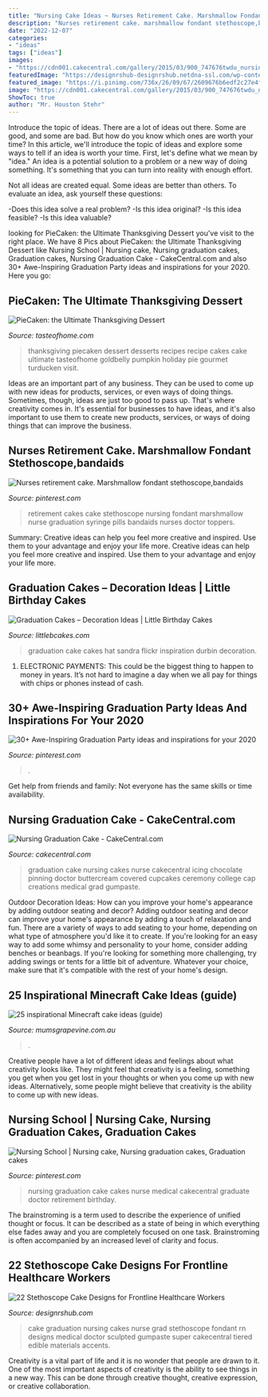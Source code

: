 ```yaml
---
title: "Nursing Cake Ideas ~ Nurses Retirement Cake. Marshmallow Fondant Stethoscope,bandaids"
description: "Nurses retirement cake. marshmallow fondant stethoscope,bandaids"
date: "2022-12-07"
categories:
- "ideas"
tags: ["ideas"]
images:
- "https://cdn001.cakecentral.com/gallery/2015/03/900_747676twdu_nursing-graduation-cake.jpg"
featuredImage: "https://designrshub-designrshub.netdna-ssl.com/wp-content/uploads/2020/08/stethoscope-cake-designs-16.jpg"
featured_image: "https://i.pinimg.com/736x/26/09/67/2609676b6edf2c27e4f816b102e289f8--marshmallow-fondant-retirement-ideas.jpg"
image: "https://cdn001.cakecentral.com/gallery/2015/03/900_747676twdu_nursing-graduation-cake.jpg"
ShowToc: true
author: "Mr. Houston Stehr"
---
```



Introduce the topic of ideas.
There are a lot of ideas out there. Some are good, and some are bad. But how do you know which ones are worth your time? In this article, we'll introduce the topic of ideas and explore some ways to tell if an idea is worth your time.
First, let's define what we mean by "idea." An idea is a potential solution to a problem or a new way of doing something. It's something that you can turn into reality with enough effort.

Not all ideas are created equal. Some ideas are better than others. To evaluate an idea, ask yourself these questions:

-Does this idea solve a real problem?
-Is this idea original?
-Is this idea feasible?
-Is this idea valuable?

	

		
looking for PieCaken: the Ultimate Thanksgiving Dessert you've visit to the right place. We have 8 Pics about PieCaken: the Ultimate Thanksgiving Dessert like Nursing School | Nursing cake, Nursing graduation cakes, Graduation cakes, Nursing Graduation Cake - CakeCentral.com and also 30+ Awe-Inspiring Graduation Party ideas and inspirations for your 2020. Here you go:
		
    
## PieCaken: The Ultimate Thanksgiving Dessert

<img loading=lazy src="https://www.tasteofhome.com/wp-content/uploads/2017/11/Screen-Shot-2017-11-17-at-4.59.15-PM-copy.jpg" onerror="this.onerror=null;this.src='https://tse2.mm.bing.net/th?id=OIP.fYIummNTxPTgq_KgmcJaMAHaHZ&amp;pid=15.1';" alt="PieCaken: the Ultimate Thanksgiving Dessert">

_Source: tasteofhome.com_

>thanksgiving piecaken dessert desserts recipes recipe cakes cake ultimate tasteofhome goldbelly pumpkin holiday pie gourmet turducken visit. 

	

Ideas are an important part of any business. They can be used to come up with new ideas for products, services, or even ways of doing things. Sometimes, though, ideas are just too good to pass up. That's where creativity comes in. It's essential for businesses to have ideas, and it's also important to use them to create new products, services, or ways of doing things that can improve the business.

    
## Nurses Retirement Cake. Marshmallow Fondant Stethoscope,bandaids

<img loading=lazy src="https://i.pinimg.com/736x/26/09/67/2609676b6edf2c27e4f816b102e289f8--marshmallow-fondant-retirement-ideas.jpg" onerror="this.onerror=null;this.src='https://tse1.mm.bing.net/th?id=OIP.RWuQuXcse726_u4E6euVvAHaJ3&amp;pid=15.1';" alt="Nurses retirement cake. Marshmallow fondant stethoscope,bandaids">

_Source: pinterest.com_

>retirement cakes cake stethoscope nursing fondant marshmallow nurse graduation syringe pills bandaids nurses doctor toppers. 

	

Summary: Creative ideas can help you feel more creative and inspired. Use them to your advantage and enjoy your life more.
Creative ideas can help you feel more creative and inspired. Use them to your advantage and enjoy your life more.

    
## Graduation Cakes – Decoration Ideas | Little Birthday Cakes

<img loading=lazy src="http://www.littlebcakes.com/wp-content/uploads/2013/08/Graduation-Hat-Cake.jpg" onerror="this.onerror=null;this.src='https://tse3.mm.bing.net/th?id=OIP.jgM4365AVLlNKLt9IofPbAHaJ4&amp;pid=15.1';" alt="Graduation Cakes – Decoration Ideas | Little Birthday Cakes">

_Source: littlebcakes.com_

>graduation cake cakes hat sandra flickr inspiration durbin decoration. 

	

1. ELECTRONIC PAYMENTS: This could be the biggest thing to happen to money in years. It’s not hard to imagine a day when we all pay for things with chips or phones instead of cash. 

    
## 30+ Awe-Inspiring Graduation Party Ideas And Inspirations For Your 2020

<img loading=lazy src="https://i.pinimg.com/736x/ed/1d/08/ed1d088a7649696d8adfde08af2dc4f7--college-graduation-cakes-graduation-.jpg" onerror="this.onerror=null;this.src='https://tse1.mm.bing.net/th?id=OIP.dOSW-cOopqRpXkBXe9bD8gAAAA&amp;pid=15.1';" alt="30+ Awe-Inspiring Graduation Party ideas and inspirations for your 2020">

_Source: pinterest.com_

>. 

	

Get help from friends and family: Not everyone has the same skills or time availability.

    
## Nursing Graduation Cake - CakeCentral.com

<img loading=lazy src="https://cdn001.cakecentral.com/gallery/2015/03/900_747676twdu_nursing-graduation-cake.jpg" onerror="this.onerror=null;this.src='https://tse2.mm.bing.net/th?id=OIP.JccBsAsTJHfRi18R4JYhFwHaJ4&amp;pid=15.1';" alt="Nursing Graduation Cake - CakeCentral.com">

_Source: cakecentral.com_

>graduation cake nursing cakes nurse cakecentral icing chocolate pinning doctor buttercream covered cupcakes ceremony college cap creations medical grad gumpaste. 

	

Outdoor Decoration Ideas: How can you improve your home's appearance by adding outdoor seating and decor?
Adding outdoor seating and decor can improve your home's appearance by adding a touch of relaxation and fun. There are a variety of ways to add seating to your home, depending on what type of atmosphere you'd like it to create. If you're looking for an easy way to add some whimsy and personality to your home, consider adding benches or beanbags. If you're looking for something more challenging, try adding swings or tents for a little bit of adventure. Whatever your choice, make sure that it's compatible with the rest of your home's design.

    
## 25 Inspirational Minecraft Cake Ideas (guide)

<img loading=lazy src="http://mumsgrapevine.com.au/site/wp-content/uploads/2016/07/Minecraft-cakes-FB.jpg" onerror="this.onerror=null;this.src='https://tse1.mm.bing.net/th?id=OIP.jjeZ6L94eibSYTN5QUuJsAHaD4&amp;pid=15.1';" alt="25 inspirational Minecraft cake ideas (guide)">

_Source: mumsgrapevine.com.au_

>. 

	

Creative people have a lot of different ideas and feelings about what creativity looks like. They might feel that creativity is a feeling, something you get when you get lost in your thoughts or when you come up with new ideas. Alternatively, some people might believe that creativity is the ability to come up with new ideas.

    
## Nursing School | Nursing Cake, Nursing Graduation Cakes, Graduation Cakes

<img loading=lazy src="https://i.pinimg.com/originals/5e/c0/6d/5ec06d7ddaf369d016d59703cd2ea885.jpg" onerror="this.onerror=null;this.src='https://tse4.mm.bing.net/th?id=OIP.-j7I9g4rD4zou5fSpLldiAHaLH&amp;pid=15.1';" alt="Nursing School | Nursing cake, Nursing graduation cakes, Graduation cakes">

_Source: pinterest.com_

>nursing graduation cake cakes nurse medical cakecentral graduate doctor retirement birthday. 

	

The brainstroming is a term used to describe the experience of unified thought or focus. It can be described as a state of being in which everything else fades away and you are completely focused on one task. Brainstroming is often accompanied by an increased level of clarity and focus.

    
## 22 Stethoscope Cake Designs For Frontline Healthcare Workers

<img loading=lazy src="https://designrshub-designrshub.netdna-ssl.com/wp-content/uploads/2020/08/stethoscope-cake-designs-16.jpg" onerror="this.onerror=null;this.src='https://tse3.mm.bing.net/th?id=OIP.oRJjBbfR3RhaZPo0osoXjwHaIj&amp;pid=15.1';" alt="22 Stethoscope Cake Designs for Frontline Healthcare Workers">

_Source: designrshub.com_

>cake graduation nursing cakes nurse grad stethoscope fondant rn designs medical doctor sculpted gumpaste super cakecentral tiered edible materials accents. 

	

Creativity is a vital part of life and it is no wonder that people are drawn to it. One of the most important aspects of creativity is the ability to see things in a new way. This can be done through creative thought, creative expression, or creative collaboration.

